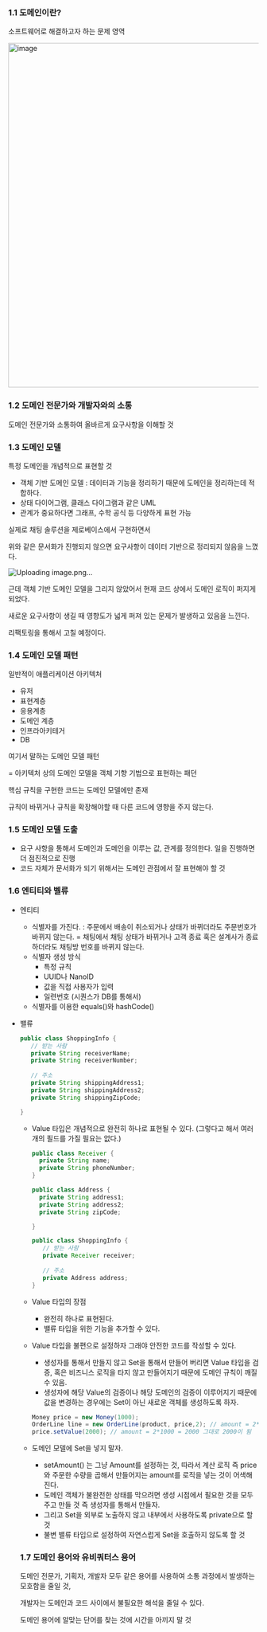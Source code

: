 
### 1.1 도메인이란?

소프트웨어로 해결하고자 하는 문제 영역

<img width="1440" height="692" alt="image" src="https://github.com/user-attachments/assets/2cf5eb1a-fa87-4e26-96e5-86b73ba09ac3" />


### 1.2 도메인 전문가와 개발자와의 소통

도메인 전문가와 소통하여 올바르게 요구사항을 이해할 것

### 1.3 도메인 모델

특정 도메인을 개념적으로 표현할 것

- 객체 기반 도메인 모델 : 데이터과 기능을 정리하기 때문에 도메인을 정리하는데 적합하다.
- 상태 다이어그램, 클래스 다이그램과 같은 UML
- 관계가 중요하다면 그래프, 수학 공식 등 다양하게 표현 가능

실제로 채팅 솔루션을 제로베이스에서 구현하면서

위와 같은 문서화가 진행되지 않으면 요구사항이 데이터 기반으로 정리되지 않음을 느꼈다.

![Uploading image.png…]()


근데 객체 기반 도메인 모델을 그리지 않았어서 현재 코드 상에서 도메인 로직이 퍼지게 되었다.

새로운 요구사항이 생길 때 영향도가 넓게 퍼져 있는 문제가 발생하고 있음을 느낀다. 

리팩토링을 통해서 고칠 예정이다.

### 1.4 도메인 모델 패턴

일반적이 애플리케이션 아키텍처

- 유저
- 표현계층
- 응용계층
- 도메인 계층
- 인프라아키테거
- DB

여기서 말하는 도메인 모델 패턴 

= 아키텍처 상의 도메인 모델을 객체 기향 기법으로 표현하는 패던

핵심 규칙을 구현한 코드는 도메인 모델에만 존재

규칙이 바뀌거나 규칙을 확장해야할 때 다른 코드에 영향을 주지 않는다. 

### 1.5 도메인 모델 도출

- 요구 사항을 통해서 도메인과 도메인을 이루는 값, 관계를 정의한다. 일을 진행하면 더 점진적으로 진행
- 코드 자체가 문서화가 되기 위해서는 도메인 관점에서 잘 표현해야 할 것

### 1.6 엔티티와 벨류

- 엔티티
    - 식별자를 가진다. : 주문에서 배송이 취소되거나 상태가 바뀌더라도 주문번호가 바뀌지 않는다. = 채팅에서 채팅 상태가 바뀌거나 고객 종료 혹은 설계사가 종료하더라도 채팅방 번호를 바뀌지 않는다.
    - 식별자 생성 방식
        - 특정 규칙
        - UUID나 NanoID
        - 값을 직접 사용자가 입력
        - 일련번호 (시퀀스가 DB를 통해서)
    - 식별자를 이용한 equals()와 hashCode()
- 밸류
    
    ```java
    public class ShoppingInfo {
       // 받는 사람
       private String receiverName;
       private String receiverNumber;
       
       // 주소
       private String shippingAddress1;
       private String shippingAddress2;
       private String shippingZipCode;
    
    }
    ```
    
    - Value 타입은 개념적으로 완전히 하나로 표현될 수 있다. (그렇다고 해서 여러 개의 필드를 가질 필요는 없다.)
        
        ```java
        public class Receiver {
          private String name;
          private String phoneNumber;
        }
        ```
        
        ```java
        public class Address {
          private String address1;
          private String address2;
          private String zipCode;
        
        }
        ```
        
        ```java
        public class ShoppingInfo {
           // 받는 사람
           private Receiver receiver;
           
           // 주소
           private Address address;
        }
        ```
        
    - Value 타입의 장점
        - 완전히 하나로 표현된다.
        - 밸류 타입을 위한 기능을 추가할 수 있다.
    - Value 타입을 불편으로 설정하자 그래야 안전한 코드를 작성할 수 있다.
        - 생성자를 통해서 만들지 않고 Set을 통해서 만들어 버리면 Value 타입을 검증, 혹은 비즈니스 로직을 타지 않고 만들어지기 때문에 도메인 규칙이 깨질 수 있음.
        - 생성자에 해당 Value의 검증이나 해당 도메인의 검증이 이루어지기 때문에 값을 변경하는 경우에는 Set이 아닌 새로운 객체를 생성하도록 하자.
        
        ```java
        Money price = new Money(1000);
        OrderLine line = new OrderLine(product, price,2); // amount = 2*1000 = 2000
        price.setValue(2000); // amount = 2*1000 = 2000 그대로 2000이 됨
        
        ```
        
    - 도메인 모델에 Set을 넣지 말자.
        - setAmount() 는 그냥 Amount를 설정하는 것, 따라서 계산 로직 즉 price와 주문한 수량을 곱해서 만들어지는 amount를 로직을 넣는 것이 어색해진다.
        - 도메인 객체가 불완전한 상태를 막으려면 생성 시점에서 필요한 것을 모두 주고 만들 것 즉 생성자를 통해서 만들자.
        - 그리고 Set을 외부로 노출하지 않고 내부에서 사용하도록 private으로 할 것
        - 불변 밸류 타입으로 설정하여 자연스럽게 Set을 호출하지 않도록 할 것
    
    ### 1.7 도메인 용어와 유비쿼터스 용어
    
    도메인 전문가, 기획자, 개발자 모두 같은 용어를 사용하여 소통 과정에서 발생하는 모호함을 줄일 것,
    
    개발자는 도메인과 코드 사이에서 불필요한 해석을 줄일 수 있다. 
    
    도메인 용어에 알맞는 단어를 찾는 것에 시간을 아끼지 말 것
